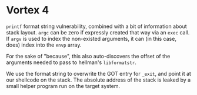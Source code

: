 # Vortex 4

`printf` format string vulnerability, combined with a bit of information about stack layout.  `argc` can be zero if expressly created that way via an `exec` call.  If `argv` is used to index the non-existed arguments, it can (in this case, does) index into the `envp` array.

For the sake of "because", this also auto-discovers the offset of the arguments needed to pass to hellman's `libformatstr`.

We use the format string to overwrite the GOT entry for `_exit`, and point it at our shellcode on the stack.  The absolute address of the stack is leaked by a small helper program run on the target system.